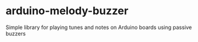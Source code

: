 # arduino-melody-buzzer
Simple library for playing tunes and notes on Arduino boards using passive buzzers 
